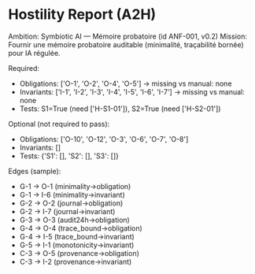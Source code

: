 # Hostility Report (A2H)
Ambition: Symbiotic AI — Mémoire probatoire (id ANF-001, v0.2)
Mission: Fournir une mémoire probatoire auditable (minimalité, traçabilité bornée) pour IA régulée.

Required:
- Obligations: ['O-1', 'O-2', 'O-4', 'O-5'] → missing vs manual: none
- Invariants:  ['I-1', 'I-2', 'I-3', 'I-4', 'I-5', 'I-6', 'I-7'] → missing vs manual: none
- Tests:       S1=True (need ['H-S1-01']), S2=True (need ['H-S2-01'])

Optional (not required to pass):
- Obligations: ['O-10', 'O-12', 'O-3', 'O-6', 'O-7', 'O-8']
- Invariants:  []
- Tests:       {'S1': [], 'S2': [], 'S3': []}

Edges (sample):
- G-1 → O-1 (minimality→obligation)
- G-1 → I-6 (minimality→invariant)
- G-2 → O-2 (journal→obligation)
- G-2 → I-7 (journal→invariant)
- G-3 → O-3 (audit24h→obligation)
- G-4 → O-4 (trace_bound→obligation)
- G-4 → I-5 (trace_bound→invariant)
- G-5 → I-1 (monotonicity→invariant)
- C-3 → O-5 (provenance→obligation)
- C-3 → I-2 (provenance→invariant)
